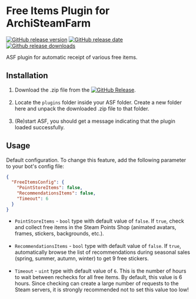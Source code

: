 # Free Items Plugin for ArchiSteamFarm

[![GitHub release version](https://img.shields.io/github/v/release/JackieWaltRyan/FreeItems.svg?label=Stable&logo=github)](https://github.com/JackieWaltRyan/FreeItems/releases/latest)
[![GitHub release date](https://img.shields.io/github/release-date/JackieWaltRyan/FreeItems.svg?label=Released&logo=github)](https://github.com/JackieWaltRyan/FreeItems/releases/latest)
[![Github release downloads](https://img.shields.io/github/downloads/JackieWaltRyan/FreeItems/latest/total.svg?label=Downloads&logo=github)](https://github.com/JackieWaltRyan/FreeItems/releases/latest)

ASF plugin for automatic receipt of various free items.

## Installation

1. Download the .zip file from
   the [![GitHub Release](https://img.shields.io/github/v/release/JackieWaltRyan/FreeItems?display_name=tag&logo=github&label=latest%20release)](https://github.com/JackieWaltRyan/FreeItems/releases/latest).<br><br>
2. Locate the `plugins` folder inside your ASF folder. Create a new folder here and unpack the downloaded .zip file to
   that folder.<br><br>
3. (Re)start ASF, you should get a message indicating that the plugin loaded successfully.

## Usage

Default configuration. To change this feature, add the following parameter to your bot's config file:

```json
{
  "FreeItemsConfig": {
    "PointStoreItems": false,
    "RecommendationsItems": false,
    "Timeout": 6
  }
}
```

- `PointStoreItems` - `bool` type with default value of `false`. If `true`, check and collect free items in the Steam
  Points Shop (animated avatars, frames, stickers, backgrounds, etc.).<br><br>
- `RecommendationsItems` - `bool` type with default value of `false`. If `true`, automatically browse the list of
  recommendations during seasonal sales (spring, summer, autumn, winter) to get 9 free stickers.<br><br>
- `Timeout` - `uint` type with default value of `6`. This is the number of hours to wait between rechecks for all free
  items. By default, this value is 6 hours. Since checking can create a large number of requests to the Steam servers,
  it is strongly recommended not to set this value too low!
